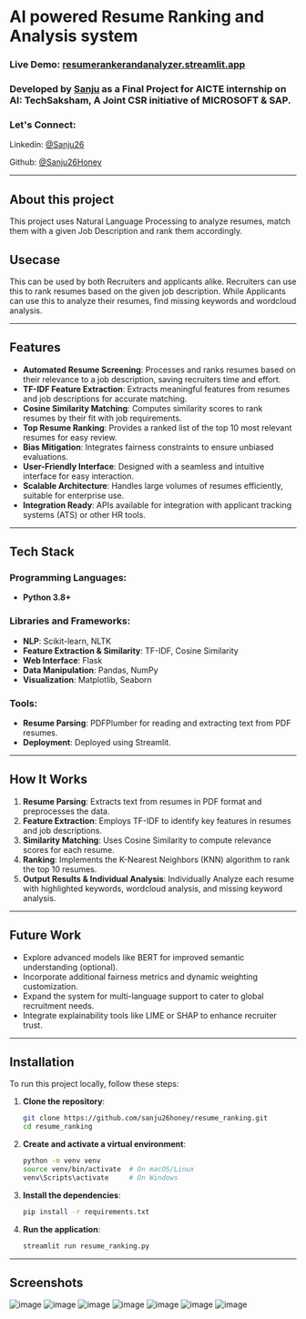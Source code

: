 # AI powered Resume Ranking and Analysis system
### Live Demo: [resumerankerandanalyzer.streamlit.app](https://resumerankerandanalyzer.streamlit.app/)

### Developed by [Sanju](https://sanju26honey.github.io) as a Final Project for AICTE internship on AI: TechSaksham, A Joint CSR initiative of MICROSOFT & SAP.

### Let's Connect:

Linkedin: [@Sanju26](https://www.linkedin.com/in/sanju26/)

Github: [@Sanju26Honey](https://github.com/sanju26honey)

---
## About this project

This project uses Natural Language Processing to analyze resumes, match them with a given Job Description and rank them accordingly.

## Usecase

This can be used by both Recruiters and applicants alike. Recruiters can use this to rank resumes based on the given job description. While Applicants can use this to analyze their resumes, find missing keywords and wordcloud analysis.

---

## Features

- **Automated Resume Screening**: Processes and ranks resumes based on their relevance to a job description, saving recruiters time and effort.
- **TF-IDF Feature Extraction**: Extracts meaningful features from resumes and job descriptions for accurate matching.
- **Cosine Similarity Matching**: Computes similarity scores to rank resumes by their fit with job requirements.
- **Top Resume Ranking**: Provides a ranked list of the top 10 most relevant resumes for easy review.
- **Bias Mitigation**: Integrates fairness constraints to ensure unbiased evaluations.
- **User-Friendly Interface**: Designed with a seamless and intuitive interface for easy interaction.
- **Scalable Architecture**: Handles large volumes of resumes efficiently, suitable for enterprise use.
- **Integration Ready**: APIs available for integration with applicant tracking systems (ATS) or other HR tools.

---

## Tech Stack

### Programming Languages:
- **Python 3.8+**

### Libraries and Frameworks:
- **NLP**: Scikit-learn, NLTK
- **Feature Extraction & Similarity**: TF-IDF, Cosine Similarity
- **Web Interface**: Flask
- **Data Manipulation**: Pandas, NumPy
- **Visualization**: Matplotlib, Seaborn

### Tools:
- **Resume Parsing**: PDFPlumber for reading and extracting text from PDF resumes.
- **Deployment**: Deployed using Streamlit.

---

## How It Works

1. **Resume Parsing**: Extracts text from resumes in PDF format and preprocesses the data.
2. **Feature Extraction**: Employs TF-IDF to identify key features in resumes and job descriptions.
3. **Similarity Matching**: Uses Cosine Similarity to compute relevance scores for each resume.
4. **Ranking**: Implements the K-Nearest Neighbors (KNN) algorithm to rank the top 10 resumes.
5. **Output Results & Individual Analysis**: Individually Analyze each resume with highlighted keywords, wordcloud analysis, and missing keyword analysis.

---

## Future Work

- Explore advanced models like BERT for improved semantic understanding (optional).
- Incorporate additional fairness metrics and dynamic weighting customization.
- Expand the system for multi-language support to cater to global recruitment needs.
- Integrate explainability tools like LIME or SHAP to enhance recruiter trust.

---

## Installation
To run this project locally, follow these steps:

1. **Clone the repository**:
    ```bash
    git clone https://github.com/sanju26honey/resume_ranking.git
    cd resume_ranking
    ```

2. **Create and activate a virtual environment**:
    ```bash
    python -m venv venv
    source venv/bin/activate  # On macOS/Linux
    venv\Scripts\activate     # On Windows
    ```

3. **Install the dependencies**:
    ```bash
    pip install -r requirements.txt
    ```

4. **Run the application**:
    ```bash
    streamlit run resume_ranking.py
    ```

---

## Screenshots

![image](https://github.com/user-attachments/assets/046e3b63-f407-46d0-a07a-1a3537691c0d)
![image](https://github.com/user-attachments/assets/c9e40699-78f9-4d0f-97b2-cdc813f83d05)
![image](https://github.com/user-attachments/assets/94cb5816-ed97-42d4-a0ef-07ba526a8569)
![image](https://github.com/user-attachments/assets/806dbdd2-0b50-40d0-93cf-3e67459fdd63)
![image](https://github.com/user-attachments/assets/679de8ac-473e-4cd8-a9e4-fa77cf438210)
![image](https://github.com/user-attachments/assets/fda0f6ae-fca3-4f63-9591-35a7be77dae5)
![image](https://github.com/user-attachments/assets/231ffc9f-5325-4573-b17e-325b62e75354)
